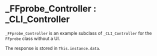 # _FFprobe_Controller : _CLI_Controller

`_FFprobe_Controller` is an example subclass of `_CLI_Controller` for the `FFprobe` class without a UI. 

The response is stored in `This.instance.data`.